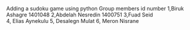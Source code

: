 Adding a sudoku game using  python 
Group members       id number
1,Biruk Ashagre     1401048
2,Abdelah Nesredin   1400751
3,Fuad Seid    
4, Elias Aynekulu
5, Desalegn Mulat 
6, Meron Nisrane 
